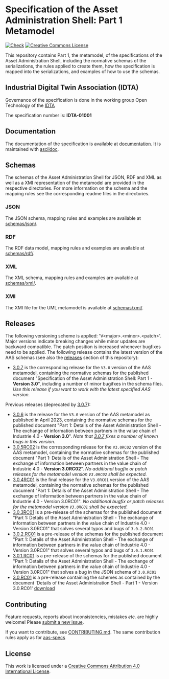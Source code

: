 # Specification of the Asset Administration Shell: Part 1 Metamodel

[![Check](
https://github.com/admin-shell-io/aas-specs/workflows/Check/badge.svg
)](
https://github.com/admin-shell-io/aas-specs/actions?query=workflow%3ACheck
)
[![Creative Commons License](
https://licensebuttons.net/l/by/4.0/88x31.png
)](
https://creativecommons.org/licenses/by/4.0/
)

This repository contains Part 1, the metamodel, of the specifications of the Asset Administration Shell, including the normative schemas of the serializations, the rules applied to create them, how the specification is mapped into the serializations, and examples of how to use the schemas.

## Industrial Digital Twin Association (IDTA)

Governance of the specification is done in the working group Open Technology of the [IDTA](https://industrialdigitaltwin.org/en/)

The specification number is: **IDTA-01001**

## Documentation

The documentation of the specification is available at [documentation](documentation). It is maintained with [asciidoc](https://asciidoc.org/).

## Schemas

The schemas of the Asset Administration Shell for JSON, RDF and XML as well as a XMI representation of the metamodel are provided in the respective directories. For more information on the schema and the mapping rules see the corresponding readme files in the directories.

### JSON

The JSON schema, mapping rules and examples are available at
[schemas/json/](schemas/json/).

### RDF

The RDF data model, mapping rules and examples are available at [schemas/rdf/](schemas/rdf/).

### XML

The XML schema, mapping rules and examples are available at [schemas/xml/](schemas/xml/).

### XMI

The XMI file for the UML metamodel is available at [schemas/xmi/](schemas/xmi/).
  
## Releases

The following versioning scheme is applied: 'V\<major>.\<minor>.\<patch>'. 
Major versions indicate breaking changes while minor updates are backward compatible.
The patch position is increased whenever bugfixes need to be applied. 
The following release contains the latest version of the AAS schemas (see also the [releases](https://github.com/admin-shell-io/aas-specs/releases) section of this repository):
* [3.0.7](https://github.com/admin-shell-io/aas-specs/releases/tag/V3.0.7) is the corresponding release for the `V3.0` version of the AAS metamodel, containing the normative schemas for the published document "Specification of the Asset Administration Shell: Part 1 - **Version 3.0**", including a number of minor bugifxes in the schema files. *Use this release if you want to work with the latest specified AAS version.*

Previous releases (deprecated by [3.0.7](https://github.com/admin-shell-io/aas-specs/releases/tag/V3.0.7)):
* [3.0.6](https://github.com/admin-shell-io/aas-specs/releases/tag/v3.0.6) is the release for the `V3.0` version of the AAS metamodel as published in April 2023, containing the normative schemas for the published document "Part 1: Details of the Asset Administration Shell - The exchange of information between partners in the value chain of Industrie 4.0 - **Version 3.0**". *Note that [3.0.7](https://github.com/admin-shell-io/aas-specs/releases/tag/V3.0.7) fixes a number of known bugs in this version.*
* [3.0.5RC02](https://github.com/admin-shell-io/aas-specs/releases/tag/V3.0.5RC02) is the corresponding release for the `V3.0RC02` version of the AAS metamodel, containing the normative schemas for the published document "Part 1: Details of the Asset Administration Shell - The exchange of information between partners in the value chain of Industrie 4.0 - **Version 3.0RC02**". *No additional bugfix or patch releases for the metamodel version `V3.0RC02` shall be expected.*
* [3.0.4RC01](https://github.com/admin-shell-io/aas-specs/releases/tag/V3.0.4RC01) is the final release for the `V3.0RC01` version of the AAS metamodel, containing the normative schemas for the published document "Part 1: Details of the Asset Administration Shell - The exchange of information between partners in the value chain of Industrie 4.0 - Version 3.0RC01". *No additional bugfix or patch releases for the metamodel version `V3.0RC01` shall be expected.*
* [3.0.3RC01](https://github.com/admin-shell-io/aas-specs/tree/V3.0.3RC01) is a pre-release of the schemas for the published document "Part 1: Details of the Asset Administration Shell - The exchange of information between partners in the value chain of Industrie 4.0 - Version 3.0RC01" that solves several typos and bugs of `3.0.2.RC01`
* [3.0.2.RC01](https://github.com/admin-shell-io/aas-specs/releases/tag/v3.0.2.RC01) is a pre-release of the schemas for the published document "Part 1: Details of the Asset Administration Shell - The exchange of information between partners in the value chain of Industrie 4.0 - Version 3.0RC01" that solves several typos and bugs of `3.0.1.RC01`
* [3.0.1.RC01](https://github.com/admin-shell-io/aas-specs/releases/tag/v3.0.1.RC01) is a pre-release of the schemas for the published document "Part 1: Details of the Asset Administration Shell - The exchange of information between partners in the value chain of Industrie 4.0 - Version 3.0RC01" that solves a bug in the JSON schema of `3.0.RC01`
* [3.0.RC01](https://github.com/admin-shell-io/aas-specs/releases/tag/v3.0.RC01) is a pre-release containing the schemes as contained by the document 'Details of the Asset Administration Shell - Part 1 - Version 3.0.RC01' [download](https://www.plattform-i40.de/PI40/Redaktion/EN/Downloads/Publikation/Details_of_the_Asset_Administration_Shell_Part1_V3.html)


## Contributing

Feature requests, reports about inconsistencies, mistakes *etc.* are highly
welcome! Please [submit a new issue](
https://github.com/admin-shell-io/aas-specs/issues/new
).

If you want to contribute, see [CONTRIBUTING.md](https://github.com/admin-shell-io/aas-specs/blob/master/CONTRIBUTING.md). The same contribution rules apply as for [aas-specs](https://github.com/admin-shell-io/aas-specs)

## License

This work is licensed under a [Creative Commons Attribution 4.0 International License](
https://creativecommons.org/licenses/by/4.0/). 
